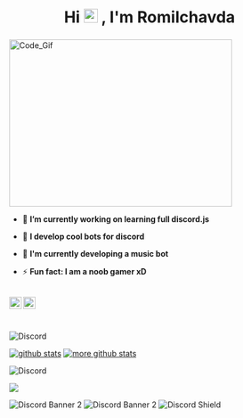 <h1 align="center">Hi <img src="https://media.giphy.com/media/hvRJCLFzcasrR4ia7z/giphy.gif" width="25px"> , I'm Romilchavda</h1>

<h3 align="center"> </h3>

<img align="center" alt="Code_Gif" src="code.gif?raw=true" width="400" height="300" />

- 🔭 **I’m currently working on learning full discord.js**

- 🌱 **I develop cool bots for discord**

- 👯 **I'm currently developing a music bot**

- ⚡ **Fun fact: I am a noob gamer xD**

<br/>

<a href="https://discord.com/users/541846473579560980">

 <img align="left" alt="''                    The_Aslam#6080 Discord" width="22px" src="https://cdn.jsdelivr.net/npm/simple-icons@v3/icons/discord.svg" />

</a>

<a href="https://github.com/Romilchavda/">

<img align ="left" alt="Romilchavda Github" width="22px" src ="https://cdn.jsdelivr.net/npm/simple-icons@v3/icons/github.svg" />

</a>

<br/> <br/> 

![Discord](https://discord.c99.nl/widget/theme-2/541846473579560980.png)

[![github stats](https://github-readme-stats.vercel.app/api?username=Romilchavda)](https://github.com/Romilchavda) [![more github stats](https://github-readme-stats.vercel.app/api/top-langs/?username=Romilchavda&layout=compact)](https://github.com/Romilchavda)





![Discord](https://img.shields.io/badge/%3C582411886415446036%3E-%237289DA.svg?style=for-the-badge&logo=discord&logoColor=white)

![](https://komarev.com/ghpvc/?username=Romilchavda&style=flat-square)

![Discord Banner 2](https://discordapp.com/api/guilds/582411886415446036/widget.png?style=banner2)
<img src="https://discordapp.com/api/guilds/[582411886415446036]/widget.png?style=banner2" alt="Discord Banner 2"/>
![Discord Shield](https://discordapp.com/api/guilds/582411886415446036/widget.png?style=shield)


















